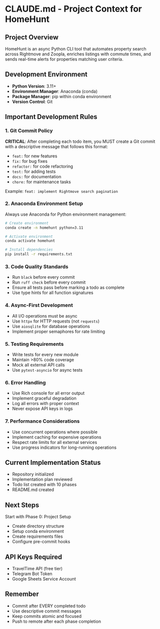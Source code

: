 # CLAUDE.md - Project Context for HomeHunt

## Project Overview
HomeHunt is an async Python CLI tool that automates property search across Rightmove and Zoopla, enriches listings with commute times, and sends real-time alerts for properties matching user criteria.

## Development Environment
- **Python Version**: 3.11+
- **Environment Manager**: Anaconda (conda)
- **Package Manager**: pip within conda environment
- **Version Control**: Git

## Important Development Rules

### 1. Git Commit Policy
**CRITICAL**: After completing each todo item, you MUST create a Git commit with a descriptive message that follows this format:
- `feat:` for new features
- `fix:` for bug fixes
- `refactor:` for code refactoring
- `test:` for adding tests
- `docs:` for documentation
- `chore:` for maintenance tasks

Example: `feat: implement Rightmove search pagination`

### 2. Anaconda Environment Setup
Always use Anaconda for Python environment management:
```bash
# Create environment
conda create -n homehunt python=3.11

# Activate environment
conda activate homehunt

# Install dependencies
pip install -r requirements.txt
```

### 3. Code Quality Standards
- Run `black` before every commit
- Run `ruff check` before every commit
- Ensure all tests pass before marking a todo as complete
- Use type hints for all function signatures

### 4. Async-First Development
- All I/O operations must be async
- Use `httpx` for HTTP requests (not `requests`)
- Use `aiosqlite` for database operations
- Implement proper semaphores for rate limiting

### 5. Testing Requirements
- Write tests for every new module
- Maintain >80% code coverage
- Mock all external API calls
- Use `pytest-asyncio` for async tests

### 6. Error Handling
- Use Rich console for all error output
- Implement graceful degradation
- Log all errors with proper context
- Never expose API keys in logs

### 7. Performance Considerations
- Use concurrent operations where possible
- Implement caching for expensive operations
- Respect rate limits for all external services
- Use progress indicators for long-running operations

## Current Implementation Status
- Repository initialized
- Implementation plan reviewed
- Todo list created with 10 phases
- README.md created

## Next Steps
Start with Phase 0: Project Setup
- Create directory structure
- Setup conda environment
- Create requirements files
- Configure pre-commit hooks

## API Keys Required
- TravelTime API (free tier)
- Telegram Bot Token
- Google Sheets Service Account

## Remember
- Commit after EVERY completed todo
- Use descriptive commit messages
- Keep commits atomic and focused
- Push to remote after each phase completion